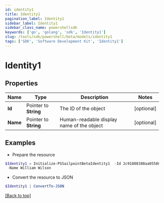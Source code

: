 ```yaml
---
id: identity1
title: Identity1
pagination_label: Identity1
sidebar_label: Identity1
sidebar_class_name: powershellsdk
keywords: ['go', 'golang', 'sdk', 'Identity1'] 
slug: /tools/sdk/powershell/beta/models/identity1
tags: ['SDK', 'Software Development Kit', 'Identity1']
---
```



# Identity1

## Properties

Name | Type | Description | Notes
------------ | ------------- | ------------- | -------------
**Id** |  Pointer to **String** | The ID of the object | [optional] 
**Name** |  Pointer to **String** | Human-readable display name of the object | [optional] 

## Examples

- Prepare the resource
```powershell
$Identity1 = Initialize-PSSailpointBetaIdentity1  -Id 2c91808380aa05580180aaaaf1940410 `
 -Name William Wilson
```

- Convert the resource to JSON
```powershell
$Identity1 | ConvertTo-JSON
```


[[Back to top]](#) 

